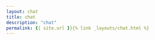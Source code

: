 ```yaml
---
layout: chat
title: chat
description: "chat"
permalink: {{ site.url }}{% link _layouts/chat.html %}
---
```

